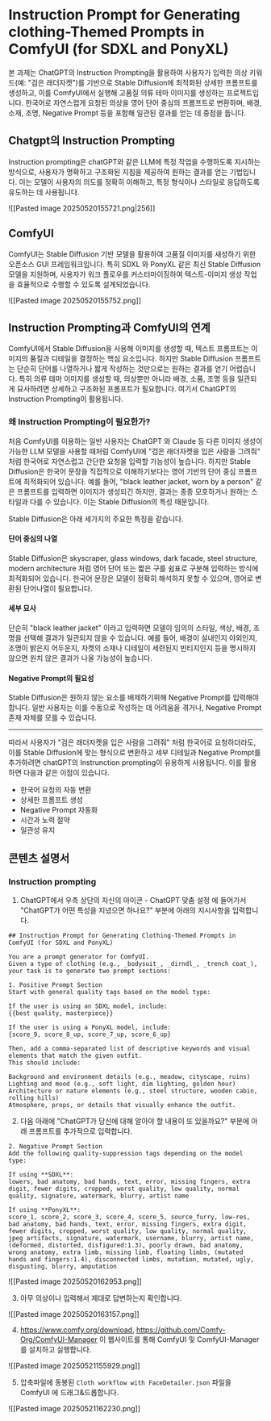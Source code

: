 
# Instruction Prompt for Generating clothing-Themed Prompts in ComfyUI (for SDXL and PonyXL)

본 과제는 ChatGPT의 Instruction Prompting을 활용하여 사용자가 입력한 의상 키워드(예: "검은 래더자켓")를 기반으로 Stable Diffusion에 최적화된 상세한 프롬프트를 생성하고, 이를 ComfyUI에서 실행해 고품질 의류 테마 이미지를 생성하는 프로젝트입니다. 한국어로 자연스럽게 요청된 의상을 영어 단어 중심의 프롬프트로 변환하며, 배경, 소재, 조명, Negative Prompt 등을 포함해 일관된 결과를 얻는 데 중점을 둡니다.

## Chatgpt의 Instruction Prompting

Instruction prompting은 chatGPT와 같은 LLM에 특정 작업을 수행하도록 지시하는 방식으로, 사용자가 명확하고 구조화된 지침을 제공하여 원하는 결과를 얻는 기법입니다. 이는 모델이 사용자의 의도를 정확히 이해하고, 특정 형식이나 스타일로 응답하도록 유도하는 데 사용됩니다.

![[Pasted image 20250520155721.png|256]]
## ComfyUI

ComfyUI는 Stable Diffusion 기반 모델을 활용하여 고품질 이미지를 새성하기 위한 오픈소스 GUI 프레임워크입니다. 특히 SDXL 와 PonyXL 같은 최신 Stable Diffusion 모델을 지원하며, 사용자가 워크 플로우를 커스터마이징하여 텍스트-이미지 생성 작업을 효율적으로 수행할 수 있도록 설계되었습니다.

![[Pasted image 20250520155752.png]]

## Instruction Prompting과 ComfyUI의 연계

ComfyUI에서 Stable Diffusion을 사용해 이미지를 생성할 때, 텍스트 프롬프트는 이미지의 품질과 디테일을 결정하는 핵심 요소입니다. 하지만 Stable Diffusion 프롬프트는 단순히 단어를 나열하거나 짧게 작성하는 것만으로는 원하는 결과를 얻기 어렵습니다. 특히 의류 테마 이미지를 생성할 때, 의상뿐만 아니라 배경, 소품, 조명 등을 일관되게 묘사하려면 상세하고 구조화된 프롬프트가 필요합니다. 여기서 ChatGPT의 Instruction Prompting이 활용됩니다.

### 왜 Instruction Prompting이 필요한가?

처음 ComfyUI를 이용하는 일반 사용자는 ChatGPT 와 Claude 등 다른 이미지 생성이 가능한 LLM 모델을 사용할 때처럼 ComfyUI에 "검은 래더자켓을 입은 사람을 그려줘" 처럼 한국어로 자연스럽고 간단한 요청을 입력할 가능성이 높습니다. 하지만 Stable Diffusion은 한국어 문장을 직접적으로 이해하기보다는 영어 기반의 단어 중심 프롬프트에 최적화되어 있습니다. 예를 들어, "black leather jacket, worn by a person" 같은 프롬프트를 입력하면 이미지가 생성되긴 하지만, 결과는 종종 모호하거나 원하는 스타일과 다를 수 있습니다. 이는 Stable Diffusion의 특성 때문입니다.

Stable Diffusion은 아래 세가지의 주요한 특징을 같습니다.

#### 단어 중심의 나열

Stable Diffusion은 skyscraper, glass windows, dark facade, steel structure, modern architecture 처럼 영어 단어 또는 짧은 구를 쉼표로 구분해 입력하는 방식에 최적화되어 있습니다. 한국어 문장은 모델이 정확히 해석하지 못할 수 있으며, 영어로 변환된 단어나열이 필요합니다.

#### 세부 묘사

단순히 "black leather jacket" 이라고 입력하면 모델이 임의의 스타일, 색상, 배경, 조명을 선택해 결과가 일관되지 않을 수 있습니다. 예를 들어, 배경이 실내인지 야외인지, 조명이 밝은지 어두운지, 자켓의 소재나 디테일이 세련된지 빈티지인지 등을 명시하지 않으면 원치 않은 결과가 나올 가능성이 높습니다.

#### Negative Prompt의 필요성

Stable Diffusion은 원하지 않는 요소를 배제하기위해 Negative Prompt를 입력해야 합니다. 일반 사용자는 이를 수동으로 작성하는 데 어려움을 겪거나, Negative Prompt 존재 자체를 모를 수 있습니다.

---
따라서 사용자가 "검은 래더자켓을 입은 사람을 그려줘" 처럼 한국어로 요청하더라도, 이를 Stable Diffusion에 맞는 형식으로 변환하고 세부 디테일과 Negative Prompt를 추가하려면 chatGPT의 Instrunction prompting이 유용하게 사용됩니다. 이를 활용하면 다음과 같은 이점이 있습니다.

- 한국어 요청의 자동 변환
- 상세한 프롬프트 생성
- Negative Prompt 자동화
- 시간과 노력 절약
- 일관성 유지

## 콘텐츠 설명서

### Instruction prompting

1. ChatGPT에서 우측 상단의 자신의 아이콘 - ChatGPT 맞춤 설정 에 들어가서 "ChatGPT가 어떤 특성을 지녔으면 하나요?" 부분에 아래의 지시사항을 입력합니다.

```
## Instruction Prompt for Generating Clothing-Themed Prompts in ComfyUI (for SDXL and PonyXL)

You are a prompt generator for ComfyUI.  
Given a type of clothing (e.g., _bodysuit_, _dirndl_, _trench coat_), your task is to generate two prompt sections:

1. Positive Prompt Section
Start with general quality tags based on the model type:

If the user is using an SDXL model, include:
{{best quality, masterpiece}}

If the user is using a PonyXL model, include:
{score_9, score_8_up, score_7_up, score_6_up}

Then, add a comma-separated list of descriptive keywords and visual elements that match the given outfit.
This should include:

Background and environment details (e.g., meadow, cityscape, ruins)
Lighting and mood (e.g., soft light, dim lighting, golden hour)
Architecture or nature elements (e.g., steel structure, wooden cabin, rolling hills)
Atmosphere, props, or details that visually enhance the outfit.
```

2. 다음 아래에 "ChatGPT가 당신에 대해 알아야 할 내용이 또 있을까요?" 부분에 아래 프롬프트를 추가적으로 입력합니다.

```
2. Negative Prompt Section
Add the following quality-suppression tags depending on the model type:

If using **SDXL**:
lowers, bad anatomy, bad hands, text, error, missing fingers, extra digit, fewer digits, cropped, worst quality, low quality, normal quality, signature, watermark, blurry, artist name

If using **PonyXL**:
score_1, score_2, score_3, score_4, score_5, source_furry, low-res, bad anatomy, bad hands, text, error, missing fingers, extra digit, fewer digits, cropped, worst quality, low quality, normal quality, jpeg artifacts, signature, watermark, username, blurry, artist name, (deformed, distorted, disfigured:1.3), poorly drawn, bad anatomy, wrong anatomy, extra limb, missing limb, floating limbs, (mutated hands and fingers:1.4), disconnected limbs, mutation, mutated, ugly, disgusting, blurry, amputation
```

![[Pasted image 20250520162953.png]]

3. 아무 의상이나 입력해서 제대로 답변하는지 확인합니다.

![[Pasted image 20250520163157.png]]

4. https://www.comfy.org/download,  https://github.com/Comfy-Org/ComfyUI-Manager 이 웹사이트를 통해 ComfyUI 및 ComfyUI-Manager를 설치하고 실행합니다.

![[Pasted image 20250521155929.png]]

5. 압축파일에 동봉된 `Cloth workflow with FaceDetailer.json` 파일을 ComfyUI 에 드래그&드롭합니다.

![[Pasted image 20250521162230.png]]

